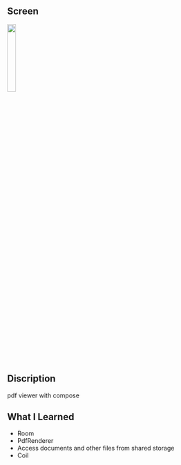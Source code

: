 Screen
---
<img src = "https://user-images.githubusercontent.com/103720259/219070522-8f6ca4f7-f964-425c-8b27-69c0f009aa4b.gif" width="20%" height="20%">

Discription
---
pdf viewer with compose

What I Learned
---
* Room
* PdfRenderer
* Access documents and other files from shared storage
* Coil
